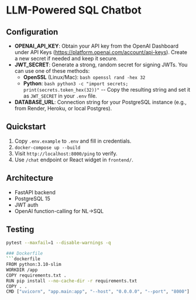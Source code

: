# LLM-Powered SQL Chatbot

## Configuration
- **OPENAI_API_KEY**: Obtain your API key from the OpenAI Dashboard under API Keys (https://platform.openai.com/account/api-keys). Create a new secret if needed and keep it secure.
- **JWT_SECRET**: Generate a strong, random secret for signing JWTs. You can use one of these methods:
  - **OpenSSL** (Linux/Mac): ```bash openssl rand -hex 32```
  - **Python**: ```bash python3 -c "import secrets; print(secrets.token_hex(32))"```
  -- Copy the resulting string and set it as `JWT_SECRET` in your `.env` file.
- **DATABASE_URL**: Connection string for your PostgreSQL instance (e.g., from Render, Heroku, or local Postgres).

## Quickstart
1. Copy `.env.example` to `.env` and fill in credentials.
2. `docker-compose up --build`
3. Visit `http://localhost:8000/ping` to verify.
4. Use `/chat` endpoint or React widget in `frontend/`.

## Architecture
- FastAPI backend
- PostgreSQL 15
- JWT auth
- OpenAI function-calling for NL→SQL

## Testing
```bash
pytest --maxfail=1 --disable-warnings -q

### Dockerfile
```dockerfile
FROM python:3.10-slim
WORKDIR /app
COPY requirements.txt .
RUN pip install --no-cache-dir -r requirements.txt
COPY . .
CMD ["uvicorn", "app.main:app", "--host", "0.0.0.0", "--port", "8000"]
